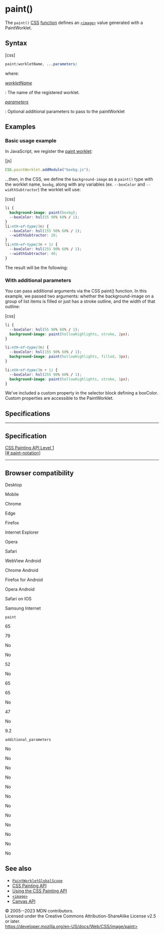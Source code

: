 paint()
=======

The `paint()` [CSS](https://developer.mozilla.org/en-US/docs/Web/CSS)
[function](css_functions.md) defines an [`<image>`](_Resources/Markup%20And%20Styling/css/image.md) value
generated with a PaintWorklet.

Syntax
------

[css]

```css
paint(workletName, ...parameters)
```

where:

[*workletName*](#workletname)

:   The name of the registered worklet.

[*parameters*](#parameters)

:   Optional additional parameters to pass to the paintWorklet

Examples
--------

### Basic usage example

In JavaScript, we register the [paint
worklet](https://developer.mozilla.org/en-US/docs/Web/API/PaintWorkletGlobalScope):

[js]

```js
CSS.paintWorklet.addModule("boxbg.js");
```

\...then, in the CSS, we define the `background-image` as a `paint()`
type with the worklet name, `boxbg`, along with any variables (ex.
`--boxColor` and `--widthSubtractor`) the worklet will use:

[css]

```css
li {
  background-image: paint(boxbg);
  --boxColor: hsl(55 90% 60% / 1);
}
li:nth-of-type(3n) {
  --boxColor: hsl(155 90% 60% / 1);
  --widthSubtractor: 20;
}
li:nth-of-type(3n + 1) {
  --boxColor: hsl(255 90% 60% / 1);
  --widthSubtractor: 40;
}
```

The result will be the following:

### With additional parameters

You can pass additional arguments via the CSS paint() function. In this
example, we passed two arguments: whether the background-image on a
group of list items is filled or just has a stroke outline, and the
width of that outline:

[css]

```css
li {
  --boxColor: hsl(55 90% 60% / 1);
  background-image: paint(hollowHighlights, stroke, 2px);
}

li:nth-of-type(3n) {
  --boxColor: hsl(155 90% 60% / 1);
  background-image: paint(hollowHighlights, filled, 3px);
}

li:nth-of-type(3n + 1) {
  --boxColor: hsl(255 90% 60% / 1);
  background-image: paint(hollowHighlights, stroke, 1px);
}
```

We\'ve included a custom property in the selector block defining a
boxColor. Custom properties are accessible to the PaintWorklet.

Specifications
--------------

  ----------------------------------------------------------------------------------------

Specification
  ----------------------------------------------------------------------------------------

  [CSS Painting API Level 1\
  [\#
  paint-notation]](https://drafts.css-houdini.org/css-paint-api/#paint-notation)

  ----------------------------------------------------------------------------------------

Browser compatibility
---------------------

Desktop

Mobile

Chrome

Edge

Firefox

Internet Explorer

Opera

Safari

WebView Android

Chrome Android

Firefox for Android

Opera Android

Safari on IOS

Samsung Internet

`paint`

65

79

No

No

52

No

65

65

No

47

No

9.2

`additional_parameters`

No

No

No

No

No

No

No

No

No

No

No

No

See also
--------

- [`PaintWorkletGlobalScope`](https://developer.mozilla.org/en-US/docs/Web/API/PaintWorkletGlobalScope)
- [CSS Painting
    API](https://developer.mozilla.org/en-US/docs/Web/API/CSS_Painting_API)
- [Using the CSS Painting
    API](https://developer.mozilla.org/en-US/docs/Web/API/CSS_Painting_API/Guide)
- [`<image>`](_Resources/Markup%20And%20Styling/css/image.md)
- [Canvas
    API](https://developer.mozilla.org/en-US/docs/Web/API/Canvas_API)

© 2005--2023 MDN contributors.\
Licensed under the Creative Commons Attribution-ShareAlike License v2.5
or later.\
https://developer.mozilla.org/en-US/docs/Web/CSS/image/paint>
